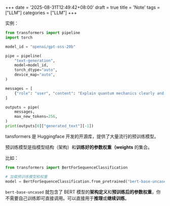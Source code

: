 +++
date = '2025-08-31T12:49:42+08:00'
draft = true
title = 'Note'
tags = ["LLM"]
categories = ["LLM"]
+++


实例：

~~~py
from transformers import pipeline
import torch

model_id = "openai/gpt-oss-20b"

pipe = pipeline(
    "text-generation",
    model=model_id,
    torch_dtype="auto",
    device_map="auto",
)

messages = [
    {"role": "user", "content": "Explain quantum mechanics clearly and concisely."},
]

outputs = pipe(
    messages,
    max_new_tokens=256,
)
print(outputs[0]["generated_text"][-1])

~~~


tansformers 是 Huggingface 开发的开源库，提供了大量流行的预训练模型。

预训练模型是指模型结构（架构）和**训练好的参数权重（weights** 的集合。

比如：

~~~py
from transformers import BertForSequenceClassification

# 加载预训练模型和权重
model = BertForSequenceClassification.from_pretrained("bert-base-uncased")
~~~

`bert-base-uncased` 就包含了 BERT 模型的**架构定义**和**预训练后的参数权重**，你不需要自己训练即可直接调用。可以直接用于**推理**或**继续训练**。
